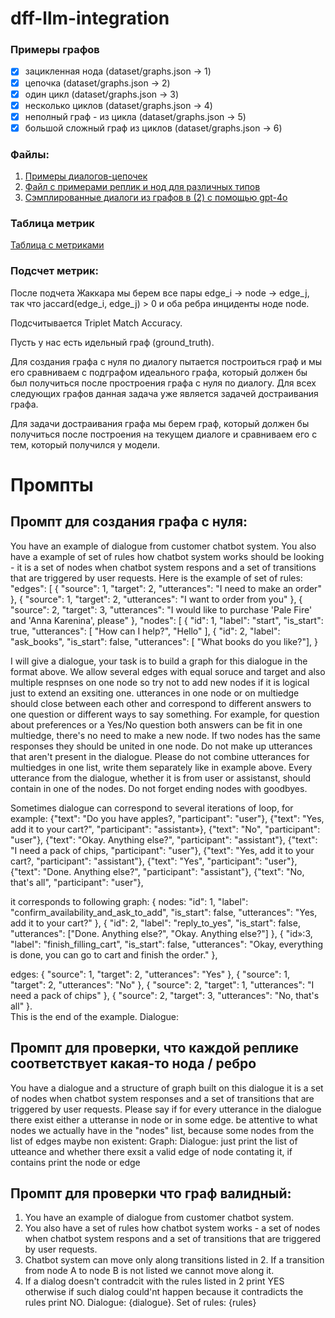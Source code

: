 # dff-llm-integration

### Примеры графов

  - [x]  зацикленная нода (dataset/graphs.json -> 1)
  - [x]  цепочка  (dataset/graphs.json -> 2)
  - [x]  один цикл  (dataset/graphs.json -> 3)
  - [x]  несколько циклов  (dataset/graphs.json -> 4)
  - [x]  неполный граф - из цикла (dataset/graphs.json -> 5)
  - [x]  большой сложный граф из циклов (dataset/graphs.json -> 6)

### Файлы:

1. [Примеры диалогов-цепочек](./examples_of_dialogues.json)
2. [Файл с примерами реплик и нод для различных типов](./dataset/graphs.json)
3. [Сэмплированные диалоги из графов в (2) с помощью gpt-4o](./dataset/dialogues.json)

### Таблица метрик 
[Таблица с метриками](./metrics.csv)

### Подсчет метрик:

После подчета Жаккара мы берем все пары edge_i -> node -> edge_j, так что jaccard(edge_i, edge_j) > 0 и оба ребра инциденты ноде node.

Подсчитывается Triplet Match Accuracy.

Пусть у нас есть идельный граф (ground_truth).

Для создания графа с нуля по диалогу пытается построиться граф и мы его сравниваем с подграфом идеального графа, который должен бы был получиться после простроения графа с нуля по диалогу. Для всех следующих графов данная задача уже является задачей достраивания графа.

Для задачи достраивания графа мы берем граф, который должен бы получиться после построения на текущем диалоге и сравниваем его с тем, который получился у модели.

# Промпты

## Промпт для создания графа с нуля: 

You have an example of dialogue from customer chatbot system. You also have a example of set of rules how chatbot system works should be looking - it is a set of nodes when chatbot system respons and a set of transitions that are triggered by user requests. 
Here is the example of set of rules: 
"edges": [ { "source": 1, "target": 2, "utterances": "I need to make an order" },
 { "source": 1, "target": 2, "utterances": "I want to order from you" }, 
{ "source": 2, "target": 3, "utterances": "I would like to purchase 'Pale Fire' and 'Anna Karenina', please" }, 
"nodes": [ { "id": 1, "label": "start", "is_start": true, "utterances": [ "How can I help?", "Hello" ], 
{ "id": 2, "label": "ask_books", "is_start": false, "utterances": [ "What books do you like?"], }

I will give a dialogue, your task is to build a graph for this dialogue in the format above. We allow several edges with equal soruce and target and also multiple respnses on one node so try not to add new nodes if it is logical just to extend an exsiting one. utterances in one node or on multiedge should close between each other and correspond to different answers to one question or different ways to say something.  For example, for question about preferences or a Yes/No question both answers can be fit in one multiedge, there's no need to make a new node.  If two nodes has the same responses they should be united in one node. Do not make up utterances that aren't present in the dialogue. Please do not combine utterances for multiedges in one list, write them separately like in example above. Every utterance from the dialogue, whether it is from user or assistanst, should contain in one of the nodes. Do not forget ending nodes with goodbyes. 

Sometimes dialogue can correspond to several iterations of loop, for example:
  {"text": "Do you have apples?, "participant": "user"},
        {"text": "Yes,  add it to your cart?", "participant": "assistant»},
        {"text": "No", "participant": "user"},
        {"text": "Okay. Anything else?", "participant": "assistant"},
        {"text": "I need a pack of chips, "participant": "user"},
        {"text": "Yes,  add it to your cart?, "participant": "assistant"},
        {"text": "Yes", "participant": "user"},
        {"text": "Done. Anything else?", "participant": "assistant"},
        {"text": "No, that's all", "participant": "user"},

it corresponds to following graph:
{ nodes: 
            "id": 1,
            "label": "confirm_availability_and_ask_to_add",
            "is_start": false,
            "utterances": "Yes,  add it to your cart?"
        },
        {
            "id": 2,
            "label": "reply_to_yes",
            "is_start": false,
            "utterances": ["Done. Anything else?", "Okay. Anything else?"]
        },
        {
            "id»:3,
            "label": "finish_filling_cart",
            "is_start": false,
            "utterances": "Okay, everything is done, you can go to cart and finish the order."
        },

edges:
 {
            "source": 1,
            "target": 2,
            "utterances": "Yes"
        },
        {
            "source": 1,
            "target": 2,
            "utterances": "No"
        },
        {
            "source": 2,
            "target": 1,
            "utterances": "I need a pack of chips"
        },
        {
            "source": 2,
            "target": 3,
            "utterances": "No, that's all"
        }.      
This is the end of the example. 
Dialogue: 

## Промпт для проверки, что каждой реплике соответствует какая-то нода / ребро

You have a dialogue and a structure of graph built on this dialogue it is a set of nodes when chatbot system responses and a set of transitions that are triggered by user requests. 
Please say if for every utterance in the dialogue there exist either a utteranse in node or in some edge. be attentive to what nodes we actually have in the "nodes" list, because some nodes from the list of edges maybe non existent:
Graph: 
Dialogue:
just print the list of utteance and whether there exsit a valid edge of node contating it, if contains print the node or edge

## Промпт для проверки что граф валидный:

1. You have an example of dialogue from customer chatbot system.
2. You also have a set of rules how chatbot system works - a set of nodes when chatbot system respons and a set of transitions that are triggered by user requests.
3. Chatbot system can move only along transitions listed in 2.  If a transition from node A to node B is not listed we cannot move along it.
4. If a dialog doesn't contradcit with the rules listed in 2 print YES otherwise if such dialog could'nt happen because it contradicts the rules print NO. Dialogue: {dialogue}. Set of rules: {rules}

